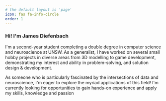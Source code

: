 ```yaml
---
# the default layout is 'page'
icon: fas fa-info-circle
order: 1
---
```


### Hi! I'm James Diefenbach
I'm a second-year student completing a double degree in computer science and neuroscience at UNSW. As a generalist, I have worked on several small hobby projects in diverse areas from 3D modelling to game development, demonstrating my interest and ability in problem-solving, and solution design & development.

As someone who is particularly fascinated by the intersections of data and neuroscience, I'm eager to explore the myriad applications of this field! I'm currently looking for opportunities to gain hands-on experience and apply my skills, knowledge and passion

